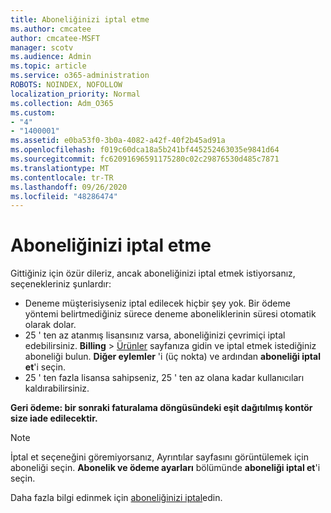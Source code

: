 ```yaml
---
title: Aboneliğinizi iptal etme
ms.author: cmcatee
author: cmcatee-MSFT
manager: scotv
ms.audience: Admin
ms.topic: article
ms.service: o365-administration
ROBOTS: NOINDEX, NOFOLLOW
localization_priority: Normal
ms.collection: Adm_O365
ms.custom:
- "4"
- "1400001"
ms.assetid: e0ba53f0-3b0a-4082-a42f-40f2b45ad91a
ms.openlocfilehash: f019c60dca18a5b241bf445252463035e9841d64
ms.sourcegitcommit: fc62091696591175280c02c29876530d485c7871
ms.translationtype: MT
ms.contentlocale: tr-TR
ms.lasthandoff: 09/26/2020
ms.locfileid: "48286474"
---
```

# <a name="canceling-your-subscription"></a>Aboneliğinizi iptal etme

Gittiğiniz için özür dileriz, ancak aboneliğinizi iptal etmek istiyorsanız, seçenekleriniz şunlardır:
  
- Deneme müşterisiyseniz iptal edilecek hiçbir şey yok. Bir ödeme yöntemi belirtmediğiniz sürece deneme aboneliklerinin süresi otomatik olarak dolar.
- 25 ' ten az atanmış lisansınız varsa, aboneliğinizi çevrimiçi iptal edebilirsiniz. **Billing** \> [Ürünler](https://go.microsoft.com/fwlink/p/?linkid=842054) sayfanıza gidin ve iptal etmek istediğiniz aboneliği bulun. **Diğer eylemler** 'i (üç nokta) ve ardından **aboneliği iptal et**'i seçin.
- 25 ' ten fazla lisansa sahipseniz, 25 ' ten az olana kadar kullanıcıları kaldırabilirsiniz.
  
**Geri ödeme: bir sonraki faturalama döngüsündeki eşit dağıtılmış kontör size iade edilecektir.**

> [!NOTE]
> İptal et seçeneğini göremiyorsanız, Ayrıntılar sayfasını görüntülemek için aboneliği seçin. **Abonelik ve ödeme ayarları** bölümünde **aboneliği iptal et**'i seçin.

Daha fazla bilgi edinmek için [aboneliğinizi iptal](https://docs.microsoft.com/microsoft-365/commerce/subscriptions/cancel-your-subscription)edin.